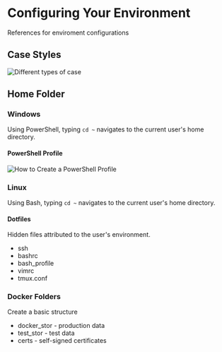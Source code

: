 # Configuring Your Environment

References for enviroment configurations

## Case Styles

![Different types of case](https://medium.com/better-programming/string-case-styles-camel-pascal-snake-and-kebab-case-981407998841)

## Home Folder

### Windows

Using PowerShell, typing `cd ~` navigates to the current user's home directory.

#### PowerShell Profile

![How to Create a PowerShell Profile](https://www.howtogeek.com/126469/how-to-create-a-powershell-profile/)

### Linux

Using Bash, typing `cd ~` navigates to the current user's home directory.

#### Dotfiles

Hidden files attributed to the user's environment.

* ssh
* bashrc
* bash_profile
* vimrc
* tmux.conf

### Docker Folders

Create a basic structure

* docker_stor - production data
* test_stor - test data
* certs - self-signed certificates
